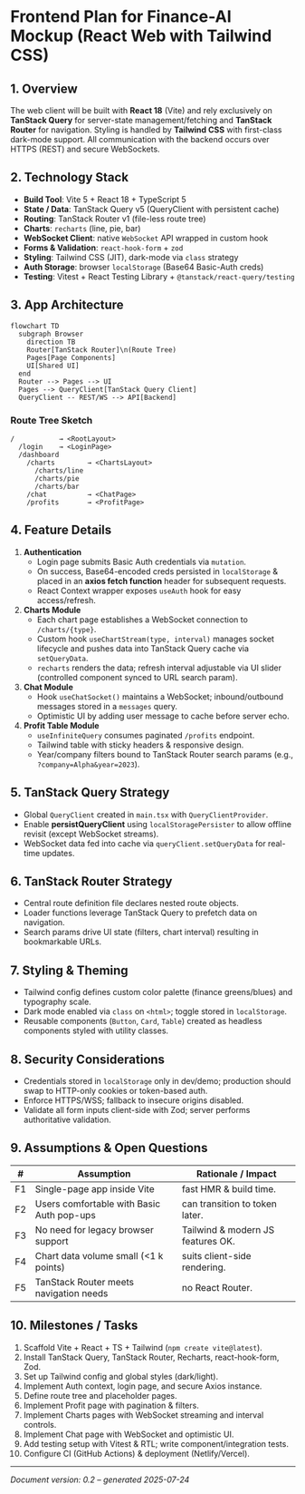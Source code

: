 # Frontend Plan for Finance-AI Mockup (React Web with Tailwind CSS)

## 1. Overview
The web client will be built with **React 18** (Vite) and rely exclusively on **TanStack Query** for server-state management/fetching and **TanStack Router** for navigation. Styling is handled by **Tailwind CSS** with first-class dark-mode support. All communication with the backend occurs over HTTPS (REST) and secure WebSockets.

## 2. Technology Stack
* **Build Tool**: Vite 5 + React 18 + TypeScript 5
* **State / Data**: TanStack Query v5 (QueryClient with persistent cache)
* **Routing**: TanStack Router v1 (file-less route tree)
* **Charts**: `recharts` (line, pie, bar)
* **WebSocket Client**: native `WebSocket` API wrapped in custom hook
* **Forms & Validation**: `react-hook-form` + `zod`
* **Styling**: Tailwind CSS (JIT), dark-mode via `class` strategy
* **Auth Storage**: browser `localStorage` (Base64 Basic-Auth creds)
* **Testing**: Vitest + React Testing Library + `@tanstack/react-query/testing`

## 3. App Architecture
```mermaid
flowchart TD
  subgraph Browser
    direction TB
    Router[TanStack Router]\n(Route Tree)
    Pages[Page Components]
    UI[Shared UI]
  end
  Router --> Pages --> UI
  Pages --> QueryClient[TanStack Query Client]
  QueryClient -- REST/WS --> API[Backend]
```

### Route Tree Sketch
```text
/           → <RootLayout>
  /login    → <LoginPage>
  /dashboard
    /charts        → <ChartsLayout>
      /charts/line
      /charts/pie
      /charts/bar
    /chat          → <ChatPage>
    /profits       → <ProfitPage>
```

## 4. Feature Details
1. **Authentication**
   * Login page submits Basic Auth credentials via `mutation`.
   * On success, Base64-encoded creds persisted in `localStorage` & placed in an **axios fetch function** header for subsequent requests.
   * React Context wrapper exposes `useAuth` hook for easy access/refresh.
2. **Charts Module**
   * Each chart page establishes a WebSocket connection to `/charts/{type}`.
   * Custom hook `useChartStream(type, interval)` manages socket lifecycle and pushes data into TanStack Query cache via `setQueryData`.
   * `recharts` renders the data; refresh interval adjustable via UI slider (controlled component synced to URL search param).
3. **Chat Module**
   * Hook `useChatSocket()` maintains a WebSocket; inbound/outbound messages stored in a `messages` query.
   * Optimistic UI by adding user message to cache before server echo.
4. **Profit Table Module**
   * `useInfiniteQuery` consumes paginated `/profits` endpoint.
   * Tailwind table with sticky headers & responsive design.
   * Year/company filters bound to TanStack Router search params (e.g., `?company=Alpha&year=2023`).

## 5. TanStack Query Strategy
* Global `QueryClient` created in `main.tsx` with `QueryClientProvider`.
* Enable **persistQueryClient** using `localStoragePersister` to allow offline revisit (except WebSocket streams).
* WebSocket data fed into cache via `queryClient.setQueryData` for real-time updates.

## 6. TanStack Router Strategy
* Central route definition file declares nested route objects.
* Loader functions leverage TanStack Query to prefetch data on navigation.
* Search params drive UI state (filters, chart interval) resulting in bookmarkable URLs.

## 7. Styling & Theming
* Tailwind config defines custom color palette (finance greens/blues) and typography scale.
* Dark mode enabled via `class` on `<html>`; toggle stored in `localStorage`.
* Reusable components (`Button`, `Card`, `Table`) created as headless components styled with utility classes.

## 8. Security Considerations
* Credentials stored in `localStorage` only in dev/demo; production should swap to HTTP-only cookies or token-based auth.
* Enforce HTTPS/WSS; fallback to insecure origins disabled.
* Validate all form inputs client-side with Zod; server performs authoritative validation.

## 9. Assumptions & Open Questions
| # | Assumption | Rationale / Impact |
|---|------------|--------------------|
| F1 | Single-page app inside Vite | fast HMR & build time.
| F2 | Users comfortable with Basic Auth pop-ups   | can transition to token later.
| F3 | No need for legacy browser support | Tailwind & modern JS features OK.
| F4 | Chart data volume small (<1 k points) | suits client-side rendering.
| F5 | TanStack Router meets navigation needs | no React Router.

## 10. Milestones / Tasks
1. Scaffold Vite + React + TS + Tailwind (`npm create vite@latest`).
2. Install TanStack Query, TanStack Router, Recharts, react-hook-form, Zod.
3. Set up Tailwind config and global styles (dark/light).
4. Implement Auth context, login page, and secure Axios instance.
5. Define route tree and placeholder pages.
6. Implement Profit page with pagination & filters.
7. Implement Charts pages with WebSocket streaming and interval controls.
8. Implement Chat page with WebSocket and optimistic UI.
9. Add testing setup with Vitest & RTL; write component/integration tests.
10. Configure CI (GitHub Actions) & deployment (Netlify/Vercel).

---
*Document version: 0.2 – generated 2025-07-24* 